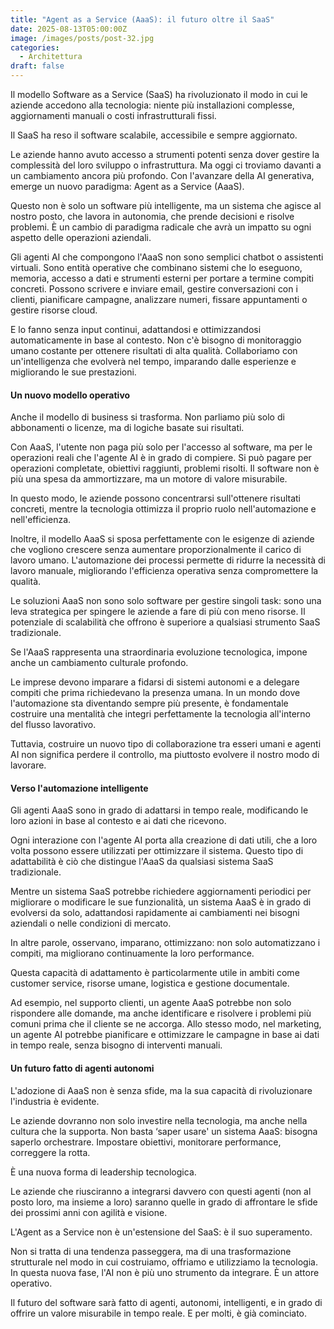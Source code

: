 ```yaml
---
title: "Agent as a Service (AaaS): il futuro oltre il SaaS"
date: 2025-08-13T05:00:00Z
image: /images/posts/post-32.jpg
categories:
  - Architettura
draft: false
---
```


Il modello Software as a Service (SaaS) ha rivoluzionato il modo in cui le aziende accedono alla tecnologia: niente più installazioni complesse, aggiornamenti manuali o costi infrastrutturali fissi.

Il SaaS ha reso il software scalabile, accessibile e sempre aggiornato.

Le aziende hanno avuto accesso a strumenti potenti senza dover gestire la complessità del loro sviluppo o infrastruttura. Ma oggi ci troviamo davanti a un cambiamento ancora più profondo. Con l'avanzare della AI generativa, emerge un nuovo paradigma: Agent as a Service (AaaS).

Questo non è solo un software più intelligente, ma un sistema che agisce al nostro posto, che lavora in autonomia, che prende decisioni e risolve problemi. È un cambio di paradigma radicale che avrà un impatto su ogni aspetto delle operazioni aziendali.

Gli agenti AI che compongono l'AaaS non sono semplici chatbot o assistenti virtuali. Sono entità operative che combinano sistemi che lo eseguono, memoria, accesso a dati e strumenti esterni per portare a termine compiti concreti. Possono scrivere e inviare email, gestire conversazioni con i clienti, pianificare campagne, analizzare numeri, fissare appuntamenti o gestire risorse cloud.

E lo fanno senza input continui, adattandosi e ottimizzandosi automaticamente in base al contesto. Non c'è bisogno di monitoraggio umano costante per ottenere risultati di alta qualità. Collaboriamo con un'intelligenza che evolverà nel tempo, imparando dalle esperienze e migliorando le sue prestazioni.

#### Un nuovo modello operativo

Anche il modello di business si trasforma. Non parliamo più solo di abbonamenti o licenze, ma di logiche basate sui risultati.

Con AaaS, l'utente non paga più solo per l'accesso al software, ma per le operazioni reali che l'agente AI è in grado di compiere. Si può pagare per operazioni completate, obiettivi raggiunti, problemi risolti. Il software non è più una spesa da ammortizzare, ma un motore di valore misurabile.

In questo modo, le aziende possono concentrarsi sull'ottenere risultati concreti, mentre la tecnologia ottimizza il proprio ruolo nell'automazione e nell'efficienza.

Inoltre, il modello AaaS si sposa perfettamente con le esigenze di aziende che vogliono crescere senza aumentare proporzionalmente il carico di lavoro umano. L'automazione dei processi permette di ridurre la necessità di lavoro manuale, migliorando l'efficienza operativa senza compromettere la qualità.

Le soluzioni AaaS non sono solo software per gestire singoli task: sono una leva strategica per spingere le aziende a fare di più con meno risorse. Il potenziale di scalabilità che offrono è superiore a qualsiasi strumento SaaS tradizionale.

Se l'AaaS rappresenta una straordinaria evoluzione tecnologica, impone anche un cambiamento culturale profondo.

Le imprese devono imparare a fidarsi di sistemi autonomi e a delegare compiti che prima richiedevano la presenza umana. In un mondo dove l'automazione sta diventando sempre più presente, è fondamentale costruire una mentalità che integri perfettamente la tecnologia all'interno del flusso lavorativo.

Tuttavia, costruire un nuovo tipo di collaborazione tra esseri umani e agenti AI non significa perdere il controllo, ma piuttosto evolvere il nostro modo di lavorare.

#### Verso l'automazione intelligente

Gli agenti AaaS sono in grado di adattarsi in tempo reale, modificando le loro azioni in base al contesto e ai dati che ricevono.

Ogni interazione con l'agente AI porta alla creazione di dati utili, che a loro volta possono essere utilizzati per ottimizzare il sistema. Questo tipo di adattabilità è ciò che distingue l'AaaS da qualsiasi sistema SaaS tradizionale.

Mentre un sistema SaaS potrebbe richiedere aggiornamenti periodici per migliorare o modificare le sue funzionalità, un sistema AaaS è in grado di evolversi da solo, adattandosi rapidamente ai cambiamenti nei bisogni aziendali o nelle condizioni di mercato.

In altre parole, osservano, imparano, ottimizzano: non solo automatizzano i compiti, ma migliorano continuamente la loro performance.

Questa capacità di adattamento è particolarmente utile in ambiti come customer service, risorse umane, logistica e gestione documentale.

Ad esempio, nel supporto clienti, un agente AaaS potrebbe non solo rispondere alle domande, ma anche identificare e risolvere i problemi più comuni prima che il cliente se ne accorga. Allo stesso modo, nel marketing, un agente AI potrebbe pianificare e ottimizzare le campagne in base ai dati in tempo reale, senza bisogno di interventi manuali.

#### Un futuro fatto di agenti autonomi

L'adozione di AaaS non è senza sfide, ma la sua capacità di rivoluzionare l'industria è evidente.

Le aziende dovranno non solo investire nella tecnologia, ma anche nella cultura che la supporta. Non basta ‘saper usare' un sistema AaaS: bisogna saperlo orchestrare. Impostare obiettivi, monitorare performance, correggere la rotta.

È una nuova forma di leadership tecnologica.

Le aziende che riusciranno a integrarsi davvero con questi agenti (non al posto loro, ma insieme a loro) saranno quelle in grado di affrontare le sfide dei prossimi anni con agilità e visione.

L'Agent as a Service non è un'estensione del SaaS: è il suo superamento.

Non si tratta di una tendenza passeggera, ma di una trasformazione strutturale nel modo in cui costruiamo, offriamo e utilizziamo la tecnologia. In questa nuova fase, l'AI non è più uno strumento da integrare. È un attore operativo.

Il futuro del software sarà fatto di agenti, autonomi, intelligenti, e in grado di offrire un valore misurabile in tempo reale. E per molti, è già cominciato.

